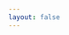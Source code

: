 ```yaml
---
layout: false
---
```


<elements-api apiDescriptionUrl="https://filecdn.code2life.top/github-api-example-v2.yaml" router="hash" layout="sidebar"></elements-api>

<!-- <elements-api apiDescriptionUrl="https://api.apis.guru/v2/specs/github.com/1.1.4/openapi.yaml" router="hash" layout="sidebar"></elements-api> -->
